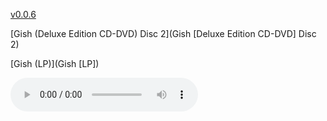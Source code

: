 [v0.0.6](https://github.com/littleflute/SmashingPumpkins/edit/master/README.md)
 
 
[Gish (Deluxe Edition CD-DVD) Disc 2](Gish [Deluxe Edition CD-DVD] Disc 2)

[Gish (LP)](Gish [LP])


<audio controls id="player"> 
  <source src="https://littleflute.github.io/SmashingPumpkins/Gish [LP]/01 I Am One.mp3" type="audio/mpeg">
Your browser does not support the audio element.
</audio>
<div id="xd"> 
</div>
<script>
var d = document.getElementById("xd"); 
var html = d.innerHTML; 
html += " acdc<br>Highway To Hell [REMST]<br>CD:<br>";
for(var n=1; n<=19; n++)
{	
 	html += fNewBtn(n);

} 
d.innerHTML = html;

var p = document.getElementById("player");
function f(i)
{
    var s = "https://littleflute.github.io/SmashingPumpkins/Gish [LP]/";
    if(i==1)
    {
    	s += "01 I Am One";
    }
    else if(i==2)
    {
    	s += "02 Siva";
    }
    else if(i==3)
    {
    	s += "03 Rhinoceros";
    }
    else
    {
    	if(i<10) 
    	{
    		s += "0";
    	} 
    	s += i;
    	s += "_曲目 ";
    	s += i;
    }
    s += ".mp3";
    
    p.src = s; 
    p.play();
}
function fNewBtn(i)
{
	var rHTML = "";
    rHTML = "<button onclick='f(";
    rHTML += i;
    rHTML += ");'>";
    rHTML += i;
    rHTML += "</button>";
    return rHTML;
}
</script>

